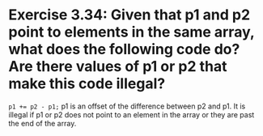 # Exercise 3.34: Given that p1 and p2 point to elements in the same array, what does the following code do? Are there values of p1 or p2 that make this code illegal?

<code>p1 += p2 - p1;</code>
p1 is an offset of the difference between p2 and p1.
It is illegal if p1 or p2 does not point to an element in the array or they are past the end of the array.
